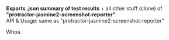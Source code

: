 <b>Exports .json summary of test results</b> + all other stuff (clone) of <b>"protractor-jasmine2-screenshot-reporter"</b>.<br/>
API & Usage: same as "protractor-jasmine2-screenshot-reporter"

Whoa.
